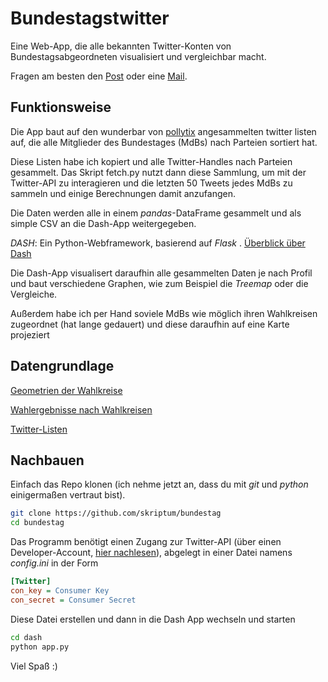 # Bundestagstwitter

Eine Web-App, die alle bekannten Twitter-Konten von Bundestagsabgeordneten visualisiert und vergleichbar macht. 

Fragen am besten den [Post](https://skriptum.github.io/html/twitter.html) oder eine [Mail](mailto:kkx@protonmail.com). 

## Funktionsweise

Die App baut auf den wunderbar von [pollytix](pollytix.de) angesammelten twitter listen auf, die alle Mitglieder des Bundestages (MdBs) nach Parteien sortiert hat. 

Diese Listen habe ich kopiert und alle Twitter-Handles nach Parteien gesammelt. Das Skript fetch.py nutzt dann diese Sammlung, um mit der Twitter-API zu interagieren und die letzten 50 Tweets jedes MdBs zu sammeln und einige Berechnungen damit anzufangen. 

Die Daten werden alle in einem *pandas*-DataFrame gesammelt und als simple CSV an die Dash-App weitergegeben.

*DASH*: Ein Python-Webframework, basierend auf *Flask* . [Überblick über Dash](https://plotly.com/dash/) 

Die Dash-App visualisert daraufhin alle gesammelten Daten je nach Profil und baut verschiedene Graphen, wie zum Beispiel die *Treemap* oder die Vergleiche. 

Außerdem habe ich per Hand soviele MdBs wie möglich ihren Wahlkreisen zugeordnet (hat lange gedauert) und diese daraufhin auf eine Karte projeziert

## Datengrundlage

[Geometrien der Wahlkreise](https://bundeswahlleiter.de/bundestagswahlen/2017/wahlkreiseinteilung/downloads.html) 

[Wahlergebnisse nach Wahlkreisen](https://www.bundeswahlleiter.de/bundestagswahlen/2017/ergebnisse.html)

[Twitter-Listen](https://twitter.com/pollytix_gmbh/lists)

## Nachbauen

Einfach das Repo klonen (ich nehme jetzt an, dass du mit *git* und *python* einigermaßen vertraut bist). 

```bash
git clone https://github.com/skriptum/bundestag
cd bundestag
```

Das Programm benötigt einen Zugang zur Twitter-API (über einen Developer-Account, [hier nachlesen](https://help.twitter.com/de/rules-and-policies/twitter-api)), abgelegt in einer Datei namens *config.ini* in der Form

```ini
[Twitter]
con_key = Consumer Key
con_secret = Consumer Secret
```

Diese Datei erstellen und dann in die Dash App wechseln und starten

```bash
cd dash
python app.py
```

Viel Spaß :)


